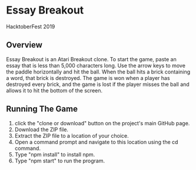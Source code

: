 # Essay Breakout
HacktoberFest 2019

## Overview
Essay Breakout is an Atari Breakout clone. To start the game, paste an essay that is less than 5,000 characters long. Use the arrow keys to move the paddle horizontally and hit the ball. When the ball hits a brick containing a word, that brick is destroyed. The game is won when a player has destroyed every brick, and the game is lost if the player misses the ball and allows it to hit the bottom of the screen.

## Running The Game
1. click the "clone or download" button on the project's main GitHub page.
2. Download the ZIP file.
3. Extract the ZIP file to a location of your choice.
4. Open a command prompt and navigate to this location using the cd command.
5. Type "npm install" to install npm.
6. Type "npm start" to run the program. 
